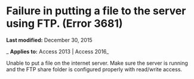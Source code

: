
# Failure in putting a file to the server using FTP. (Error 3681)

 **Last modified:** December 30, 2015

 _ **Applies to:** Access 2013 | Access 2016_

Unable to put a file on the internet server. Make sure the server is running and the FTP share folder is configured properly with read/write access.

